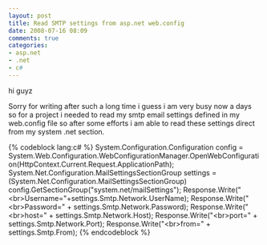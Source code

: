 ```yaml
---
layout: post
title: Read SMTP settings from asp.net web.config
date: 2008-07-16 08:09
comments: true
categories:
- asp.net
- .net
- c#
---
```

hi guyz



Sorry for writing after such a long time i guess i am very busy now a days so for a project i needed to read my smtp email settings defined in my web.config file so after some efforts i am able to read these settings direct from my system .net section.

{% codeblock lang:c# %}
System.Configuration.Configuration config = System.Web.Configuration.WebConfigurationManager.OpenWebConfiguration(HttpContext.Current.Request.ApplicationPath);
System.Net.Configuration.MailSettingsSectionGroup settings = (System.Net.Configuration.MailSettingsSectionGroup) config.GetSectionGroup("system.net/mailSettings");
Response.Write("&lt;br&gt;Username="+settings.Smtp.Network.UserName);
Response.Write("&lt;br&gt;Password=" + settings.Smtp.Network.Password);
Response.Write("&lt;br&gt;host=" + settings.Smtp.Network.Host);
Response.Write("&lt;br&gt;port=" + settings.Smtp.Network.Port);
Response.Write("&lt;br&gt;from=" + settings.Smtp.From);
{% endcodeblock %}
